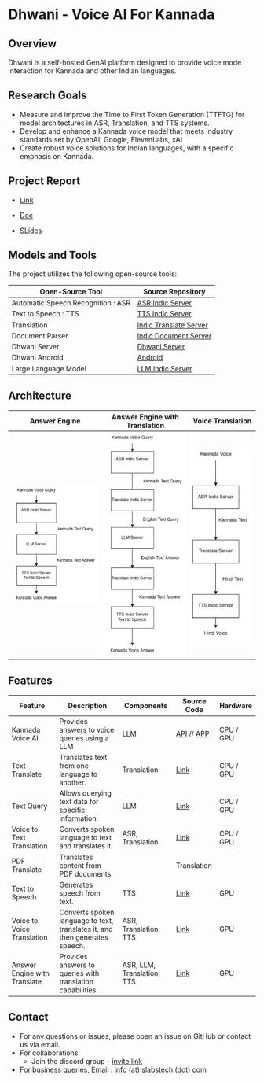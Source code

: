 # Dhwani - Voice AI For Kannada

## Overview

Dhwani is a self-hosted GenAI platform designed to provide voice mode interaction for Kannada and other Indian languages. 

## Research Goals

- Measure and improve the Time to First Token Generation (TTFTG) for model architectures in ASR, Translation, and TTS systems.
- Develop and enhance a Kannada voice model that meets industry standards set by OpenAI, Google, ElevenLabs, xAI
- Create robust voice solutions for Indian languages, with a specific emphasis on Kannada.

## Project Report

- [Link](https://github.com/sachinsshetty/onwards/blob/main/idea/2025/2025-02-24-gpu-access.md)

- [Doc](https://docs.google.com/document/d/e/2PACX-1vRRNjjDrbjAGDQgUWtA5LR0TzwviNn61GYpn3Xm0-WKZrjjTyH2GhDdyY80pNp82oQdAfb60auQvVRW/pub)

- [SLides](https://docs.google.com/presentation/d/e/2PACX-1vQxLtbL_kXOqHgAHqcFTg8hDP7Dw3lt64U336J0f9CgYQPKDJVqONd3F4Js1XiCvk_LDpbijshQ5mM6/pub?start=false&loop=false&delayms=3000)


## Models and Tools

The project utilizes the following open-source tools:

| Open-Source Tool                       | Source Repository                                          | 
|---------------------------------------|-------------------------------------------------------------|
| Automatic Speech Recognition : ASR   | [ASR Indic Server](https://github.com/slabstech/asr-indic-server) | 
| Text to Speech : TTS                  | [TTS Indic Server](https://github.com/slabstech/tts-indic-server)  | 
| Translation                           | [Indic Translate Server](https://github.com/slabstech/indic-translate-server) | 
| Document Parser                       | [Indic Document Server](https://github.com/slabstech/docs-indic-server) |
| Dhwani Server | [Dhwani Server](https://github.com/slabstech/dhwani-server) | 
| Dhwani Android | [Android](https://github.com/slabstech/dhwani-android) |
| Large Language Model                  | [LLM Indic Server](https://github.com/slabstech/llm-indic-server_cpu) | 


## Architecture

| Answer Engine| Answer Engine with Translation                                 | Voice Translation                          |
|----------|-----------------------------------------------|---------------------------------------------|
| ![Answer Engine](docs/workflow/kannada-answer-engine.drawio.png "Engine") | ![Answer Engine Translation](docs/workflow/kannada-answer-engine-translate.png "Engine") | ![Voice Translation](docs/workflow/voice-translation.drawio.png "Voice Translation") |

## Features

| Feature                      | Description                                                                 |  Components          | Source Code       | Hardware       |
|------------------------------|-----------------------------------------------------------------------------|-----------|---------------------|---------------|
| Kannada Voice AI                | Provides answers to voice queries using a LLM                     | LLM                 | [API](ux/answer_engine/app.py) // [APP](ux/answer_engine/local/app.py)          | CPU / GPU |
| Text Translate               | Translates text from one language to another.                                |  Translation         | [Link](ux/text_translate/app.py)          | CPU / GPU | 
| Text Query                   | Allows querying text data for specific information.                          | LLM                 | [Link](ux/text_query/app.py)          | CPU / GPU |
| Voice to Text Translation    | Converts spoken language to text and translates it.                          |  ASR, Translation    | [Link](ux/voice_to_text_translation/app.py)          | CPU / GPU |
| PDF Translate                | Translates content from PDF documents.                                       |  | Translation         |           | GPU |
| Text to Speech           | Generates speech from text.                                                  |  TTS                 | [Link](ux/text_to_speech/app.py)          | GPU |
| Voice to Voice Translation   | Converts spoken language to text, translates it, and then generates speech.   |  ASR, Translation, TTS| [Link](ux/voice_to_voice_translation/app.py)          | GPU |
| Answer Engine with Translate| Provides answers to queries with translation capabilities.                   |  ASR, LLM, Translation, TTS|  [Link](ux/answer_engine_translate/app.py)          | GPU|

## Contact
- For any questions or issues, please open an issue on GitHub or contact us via email.
- For collaborations
  - Join the discord group - [invite link](https://discord.gg/WZMCerEZ2P) 
- For business queries, Email : info (at) slabstech (dot) com